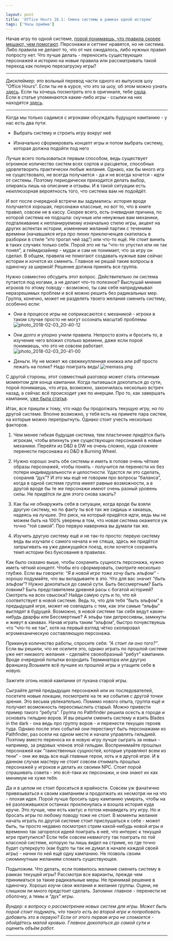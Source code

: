 ```yaml
---

layout: post
title: 'Office Hours 16.1: Смена системы в рамках одной истории'
tags: ['Часы приёма']
---
```


Начав игру по одной системе, [порой понимаешь, что правила скорее мешают, чем помогают](https://wunderwaffla.wordpress.com/2018/01/16/o_o_11_2/). Персонажи и сеттинг нравятся, но не система. Либо правила не делают то, что от них ожидалось, либо нужных правил попросту нет. Что лучше делать - переносить существующих персонажей и историю на новые правила или рассматривать такой переход как полную перезагрузку игры?



* * *





Дисклеймер: это вольный перевод части одного из выпусков шоу "Office Hours". Если ты не в курсе, что это за шоу, об этом можно узнать [здесь](https://wunderwaffla.wordpress.com/2017/03/21/что-за-office-hours/). Если ты хочешь посмотреть его в оригинале, тебе [сюда](https://www.youtube.com/playlist?list=PLAmPx8nWedFVGdrP2JmcYzdvZC8sWV5b4).  
Если в статье упоминаются какие-либо игры - ссылки на них находятся [здесь](https://rpgbasement.xyz/2017-07-08-o_o_b_s/).





* * *



Когда мы только садимся с игроками обсуждать будущую кампанию - у нас есть два пути:




    
  * Выбрать систему и строить игру вокруг неё

    
  * Изначально сформировать концепт игры и потом выбрать систему, которая должна подойти под него



Лучше всего пользоваться первым способом, ведь существует огромное количество систем всех сортов и расцветок, способных удовлетворить практически любые желания. Однако, как бы много игр не существовало, не всегда получается - да и не всегда хочется - идти от системы. Поэтому периодически приходится делать выбор, опираясь лишь на описание и отзывы. И в такой ситуации есть неиллюзорная вероятность того, что система вам не подойдёт.

И вот после очередной встречи вы задумались: история вроде получается хорошая, персонажи классные, но вот то, что в книге правил, совсем не в кассу. Скорее всего, есть очевидная причина, по которой система не подошла: скучные или ненужные вам механики, подталкивание к непланируемому изначально стилю игры, акцент на других аспектах истории, изменение желаний партии с течением времени (начавшаяся игра про лихих приключенцев скатилась в разборки в стиле “кто трогал чей зад”) или что-то ещё. Не стоит винить в таких случаях только себя. Порой это не ты “что-то упустил или не так понял”, а геймдизайнер - мудак и сам не понимает, что за игру он сделал. В общем, правила не помогают создавать нужные вам сейчас истории и хочется их сменить. Главное не решай такие вопросы в одиночку за ширмой! Решение должна принять вся группа. 

Нужно совместно обсудить этот вопрос. Действительно ли система путается под ногами, а не делает что-то полезное? Выслушай мнение игроков по этому поводу - возможно, ты сам себе напридумывал неразрешимых проблем и всё можно решить без радикальных мер. Группа, конечно, может не разделять твоего желания сменить систему, особенно если:




    
  * Они в процессе игры не соприкасаются с механикой - игроки в таком случае просто не могут осознать масштаб проблемы![photo_2018-02-03_20-40-12](https://wunderwaffla.files.wordpress.com/2018/02/photo_2018-02-03_20-40-12.jpg)

    
  * Они долго и упорно учили правила. Непросто взять и бросить то, в изучение чего вложил столько времени, даже если порой понимаешь, что это не совсем работает.![photo_2018-02-03_20-41-00](https://wunderwaffla.files.wordpress.com/2018/02/photo_2018-02-03_20-41-00.jpg)

    
  * Деньги. Ну не может же свежекупленная книжка или pdf просто лежать на полке? Надо поиграть ведь!
![memass.png](https://wunderwaffla.files.wordpress.com/2018/02/memass.png?w=379)



С другой стороны, этот совместный разговор может стать отличным моментом для конца кампании. Когда пытаешься докопаться до сути, порой понимаешь, что игра, возможно, закончилась несколько встреч назад, а сейчас всё происходит уже по инерции. Про то, как завершать кампании, [уже была статья](https://wunderwaffla.wordpress.com/2017/05/13/o_o_9_3/).

Итак, все пришли к тому, что надо бы продолжать текущую игру, но по другой системе. Вполне возможно, у тебя есть на примете пара систем, на которые можно перепрыгнуть. Однако стоит учесть несколько факторов. 




    
  1. Чем менее гибкая будущая система, тем пластичнее придётся быть игрокам, чтобы впихнуть уже существующих персонажей в новые механики. Перейти из D&D в DW не очень сложно, куда сложнее перенести персонажа из D&D в Burning Wheel. 

    
  2. Нужно хорошо знать обе системы и иметь в голове очень чёткие образы персонажей, чтобы понять - получится ли перенести их без потери индивидуальности и целостности. Удастся ли это сделать, сохранив “дух”? И это мы ещё не говорим про вопросы “баланса”, когда в одной системе группа имеет равные возможности, а в другой вроде бы те же персонажи имеют очень разный уровень силы. Не придётся ли для этого снова хакать? 

    
  3. Как бы не обнаружить себя в ситуации, когда вроде бы взяли другую систему, но по факту ты всё так же сидишь и хакаешь, надеясь на лучшее. Это риск, на который придётся идти, ведь мы не можем быть на 100% уверены в том, что новая система окажется уж точно “той самой”. Про первую наверняка вы думали так же.

    
  4. Изучить другую систему ещё и не так-то просто: первую систему ведь вы изучали с самого начала и не спеша, здесь же придётся запрыгивать на уже движущийся поезд, если хочется сохранить темп истории без буксования в правилах.



Как было сказано выше, чтобы сохранить сущность персонажа, нужно иметь чёткий концепт. Чтобы его сформировать, смотрите несколько глубже. Если вы говорите: _“Я в новой игре тоже хочу быть эльфом”_ - хорошо подумайте, что вы вкладываете в это. Что для вас значит _“быть эльфом”_? Нужно докопаться до самой сути. Быть бессмертным? Быть ловким? Быть представителем древней расы с богатой историей? Смотреть на всех свысока? Найди самую суть и то, что ей соответствует в новой системе. Ведь то, что для тебя “быть эльфом” в предыдущей игре, может не совпадать с тем, как эти самые “эльфы” выглядят в будущей. Возможно, в новой системе так себя ведут какие-нибудь дварфы или Бессмертные? А эльфы там депрессивны, замкнуты и живут в канавах. Начав играть таким “эльфом”, быстро почувствуешь что “что-то не так”, хотя на первый взгляд чётко скопировал игромеханическую составляющую персонажа.

Прикинув количество работы, спросите себя: _"А стоит ли оно того?"_. Если вы решили, что не осилите это, однако играть по прошлой системе уже нет никакого желания - сделайте своеобразный “ребут” кампании. Вроде очередной попытки возродить Терминатора или другую франшизу.Возьмите всё лучшее из прошлой игры и утащите себе в новую. 



Зажгите огонь новой кампании от пукана старой игры. 



Сыграйте детей предыдущих персонажей или их последователей, посетите новые локации, посмотрите на те же события с другой точки зрения. Это весьма увлекательно. Помимо нового опыта, группа ещё и получает возможность переосмыслить старый. Можно привести пример такого “ребута”. Группа по Pathfinder решила осесть в городе и основать гильдию воров. И вы решили сменить систему и взять Blades in the dark - она ведь про группу воров - и перенести текущих героев туда. Однако после этих событий они перестанут быть персонажами из Pathfinder, раз осели на одном месте и начали управлять гильдией. Поэтому вместо переноса их в новую игру лучше сыграть за новых - например, за рядовых членов этой гильдии. Воспринимайте прошлых персонажей как “таинственных сущностей, которые управляют всем из тени” - они же ведь все ещё главные герои, хоть и в другой игре. И в данном случае мастеру не стоит совсем отнимать прошлых персонажей у игроков и делать их своими NPC. Стоит порой спрашивать совета - это всё-таки их персонажи, и они знают их как минимум не хуже тебя.

Да и в целом не стоит бросаться в крайности. Совсем уж фанатично привязываться к своим кампаниям и продолжать их несмотря ни на что - плохая идея. Порой лучше бросить одну кампанию умирать, чтобы на её разложившихся останках проклюнулась и взошла история куда круче. Это лучше, чем есть кактус и потом ненавидеть эту игру. Но и бросать игры по любому поводу тоже не стоит. В моменты желания начать играть по другой системе стоит прислушаться к себе - может быть, ты просто недавно посмотрел стрим какой-нибудь новой игры и временно так загорелся идеей поиграть в неё, что интерес к текущей игре притупился? Если тебе совсем невмоготу так поиграть по той классной системе, которую ты лишь видел на стриме, но где точно будет суперкруто (как будто ты так не думал в начале каждой своей игры) - начни по ней ещё одну кампанию. Не позволь своим сиюминутным желаниям сломать существующее.

Подытожим. Что делать, если появилось желание сменить систему в рамках текущей игры?
Рассмотри все варианты, прежде чем приниматься за такие радикальные меры.
Не принимай решение в одиночку.
Хорошо изучи свои желания и желания группы.
Оцени, не слишком ли много предстоит сделать.
Запомни: главное - перенести не оболочку, а темы и “дух” игры.

_Вундер: к вопросу о рассмотрении новых систем для игры. Может быть порой стоит подумать, что такого есть во второй игре и попробовать добавить это в первую? Если от этого первая игра не сломается - обойдётесь малой кровью. Главное докопаться до самой сути и оценить объём работ._



* * *







